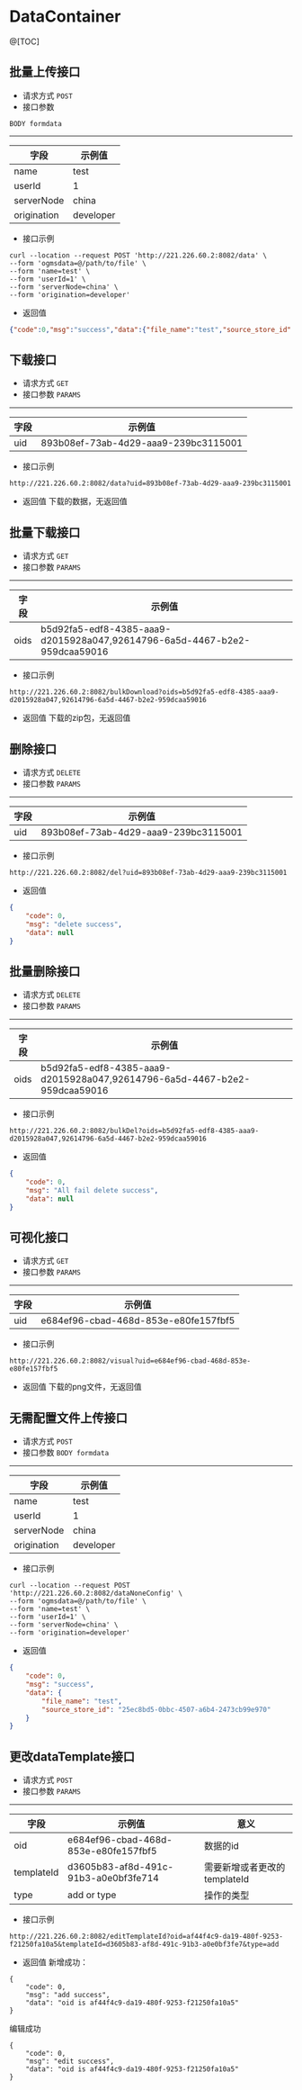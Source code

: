 
# DataContainer
@[TOC]
## 批量上传接口
* 请求方式
```POST```
* 接口参数

```BODY formdata```
**************
|字段|示例值|
|--|--|
| name|test  |
| userId|1  |
| serverNode|china|
| origination|developer|

* 接口示例
```
curl --location --request POST 'http://221.226.60.2:8082/data' \
--form 'ogmsdata=@/path/to/file' \
--form 'name=test' \
--form 'userId=1' \
--form 'serverNode=china' \
--form 'origination=developer'
```
* 返回值
```json
{"code":0,"msg":"success","data":{"file_name":"test","source_store_id":"893b08ef-73ab-4d29-aaa9-239bc3115001"}}
```
## 下载接口
* 请求方式
```GET```
* 接口参数
```PARAMS```
*************
| 字段  |示例值  |
|---|--|
|uid|893b08ef-73ab-4d29-aaa9-239bc3115001  |

* 接口示例
```
http://221.226.60.2:8082/data?uid=893b08ef-73ab-4d29-aaa9-239bc3115001
```
* 返回值
下载的数据，无返回值
## 批量下载接口
* 请求方式
```GET```
* 接口参数
```PARAMS```
*************
| 字段  |示例值  |
|---|--|
|oids|b5d92fa5-edf8-4385-aaa9-d2015928a047,92614796-6a5d-4467-b2e2-959dcaa59016  |

* 接口示例
```
http://221.226.60.2:8082/bulkDownload?oids=b5d92fa5-edf8-4385-aaa9-d2015928a047,92614796-6a5d-4467-b2e2-959dcaa59016
```
* 返回值
下载的zip包，无返回值
## 删除接口
* 请求方式
```DELETE```
* 接口参数
```PARAMS```
*************
| 字段  |示例值  |
|---|--|
|uid|893b08ef-73ab-4d29-aaa9-239bc3115001  |

* 接口示例
```
http://221.226.60.2:8082/del?uid=893b08ef-73ab-4d29-aaa9-239bc3115001
```
* 返回值
```json
{
    "code": 0,
    "msg": "delete success",
    "data": null
}
```
## 批量删除接口
* 请求方式
```DELETE```
* 接口参数
```PARAMS```
*************
| 字段  |示例值  |
|---|--|
|oids|b5d92fa5-edf8-4385-aaa9-d2015928a047,92614796-6a5d-4467-b2e2-959dcaa59016  |
* 接口示例
```
http://221.226.60.2:8082/bulkDel?oids=b5d92fa5-edf8-4385-aaa9-d2015928a047,92614796-6a5d-4467-b2e2-959dcaa59016
```
* 返回值
```json
{
    "code": 0,
    "msg": "All fail delete success",
    "data": null
}
```
## 可视化接口
* 请求方式
```GET```
* 接口参数
```PARAMS```
*************
| 字段  |示例值  |
|---|--|
|uid|e684ef96-cbad-468d-853e-e80fe157fbf5  |
* 接口示例
```
http://221.226.60.2:8082/visual?uid=e684ef96-cbad-468d-853e-e80fe157fbf5
```
* 返回值
下载的png文件，无返回值
## 无需配置文件上传接口
* 请求方式
```POST```
* 接口参数
```BODY formdata```
**************
|字段|示例值|
|--|--|
| name|test  |
| userId|1  |
| serverNode|china|
| origination|developer|
* 接口示例
```
curl --location --request POST 'http://221.226.60.2:8082/dataNoneConfig' \
--form 'ogmsdata=@/path/to/file' \
--form 'name=test' \
--form 'userId=1' \
--form 'serverNode=china' \
--form 'origination=developer'
```
* 返回值
```json
{
    "code": 0,
    "msg": "success",
    "data": {
        "file_name": "test",
        "source_store_id": "25ec8bd5-0bbc-4507-a6b4-2473cb99e970"
    }
}
```
## 更改dataTemplate接口
* 请求方式
```POST```
* 接口参数
```PARAMS```
*************
| 字段  |示例值  |意义|
|---|--|--|
|oid|e684ef96-cbad-468d-853e-e80fe157fbf5  |数据的id|
|templateId|d3605b83-af8d-491c-91b3-a0e0bf3fe714  |需要新增或者更改的templateId|
|type|add or type  |操作的类型|
* 接口示例
```
http://221.226.60.2:8082/editTemplateId?oid=af44f4c9-da19-480f-9253-f21250fa10a5&templateId=d3605b83-af8d-491c-91b3-a0e0bf3fe7&type=add
```
* 返回值
新增成功：
```
{
    "code": 0,
    "msg": "add success",
    "data": "oid is af44f4c9-da19-480f-9253-f21250fa10a5"
}
```
编辑成功
```
{
    "code": 0,
    "msg": "edit success",
    "data": "oid is af44f4c9-da19-480f-9253-f21250fa10a5"
}
```
